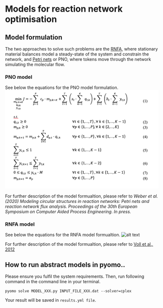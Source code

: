 # Models for reaction network optimisation

## Model formulation 

The two approaches to solve such problems are the [RNFA], where stationary material balances model a steady-state of the system and constrain the network, and [Petri nets] or PNO, where tokens move through the network simulating the molecular flow.

### PNO model 
See below the equations for the PNO model formulation.
![alt text][PNO_model]  


For further description of the model formualtion, please refer to *Weber et al. (2020) Modeling circular structures in reaction networks: Petri nets and reaction network flux analysis. Proceedings of the 30th European Symposium on Computer Aided Process Engineering. In press.*

### RNFA model 
See below the equations for the RNFA model formualtion. 
![alt text][RNFA_model]  

For further description of the model formualtion, please refer to [Voll et al., 2012](https://aiche.onlinelibrary.wiley.com/doi/full/10.1002/aic.12704)


## How to run abstract models in pyomo..

Please ensure you fulfil the system requirements. Then, run following command in the command line in your terminal.

```
pyomo solve MODEL_XXX.py INPUT_FILE_XXX.dat --solver=cplex 
```
Your result will be saved in ```results.yml file```. 



[logo]: https://github.com/Jana-Marie-Weber/Reaction_net_opt/blob/master/Reaction_systrem_circular.png "Logo Title Text 2"
[RNFA]: https://onlinelibrary.wiley.com/doi/abs/10.1002/aic.12704
[Petri nets]: https://onlinelibrary.wiley.com/doi/pdf/10.1002/minf.201000086
[PNO]: https://reader.elsevier.com/reader/sd/pii/009813549185029T?token=61AEF084C496C3044C2E9ECB56EB3427EAE8E2C8EB132172843F3839F376CB3B453833256C5EB9CB15501FC7A6031BB7
[models]:
https://github.com/Jana-Marie-Weber/Reaction_net_opt/tree/master/models
[case_study]:
https://github.com/Jana-Marie-Weber/Reaction_net_opt/tree/master/case_study
[PNO_model]:  https://github.com/Jana-Marie-Weber/Reaction_net_opt/blob/master/models/PNO_model_formulation.png 
[RNFA_model]:  
https://github.com/Jana-Marie-Weber/Reaction_net_opt/blob/master/models/RNFA_model_formulation.png 
